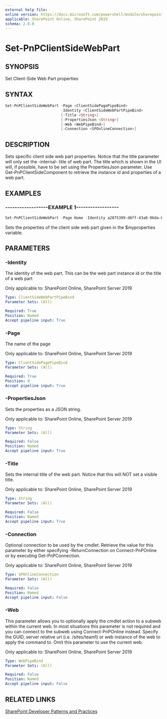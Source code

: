 ```yaml
---
external help file:
online version: https://docs.microsoft.com/powershell/module/sharepoint-pnp/set-pnpclientsidewebpart
applicable: SharePoint Online, SharePoint 2019
schema: 2.0.0
---
```

# Set-PnPClientSideWebPart

## SYNOPSIS
Set Client-Side Web Part properties

## SYNTAX

```powershell
Set-PnPClientSideWebPart -Page <ClientSidePagePipeBind>
                         -Identity <ClientSideWebPartPipeBind>
                         [-Title <String>]
                         [-PropertiesJson <String>]
                         [-Web <WebPipeBind>]
                         [-Connection <SPOnlineConnection>]
```

## DESCRIPTION
Sets specific client side web part properties. Notice that the title parameter will only set the -internal- title of web part. The title which is shown in the UI will, if possible, have to be set using the PropertiesJson parameter. Use Get-PnPClientSideComponent to retrieve the instance id and properties of a web part.

## EXAMPLES

### ------------------EXAMPLE 1------------------
```powershell
Set-PnPClientSideWebPart -Page Home -Identity a2875399-d6ff-43a0-96da-be6ae5875f82 -PropertiesJson $myproperties
```

Sets the properties of the client side web part given in the $myproperties variable.

## PARAMETERS

### -Identity
The identity of the web part. This can be the web part instance id or the title of a web part

Only applicable to: SharePoint Online, SharePoint Server 2019

```yaml
Type: ClientSideWebPartPipeBind
Parameter Sets: (All)

Required: True
Position: Named
Accept pipeline input: True
```

### -Page
The name of the page

Only applicable to: SharePoint Online, SharePoint Server 2019

```yaml
Type: ClientSidePagePipeBind
Parameter Sets: (All)

Required: True
Position: 0
Accept pipeline input: True
```

### -PropertiesJson
Sets the properties as a JSON string.

Only applicable to: SharePoint Online, SharePoint Server 2019

```yaml
Type: String
Parameter Sets: (All)

Required: False
Position: Named
Accept pipeline input: True
```

### -Title
Sets the internal title of the web part. Notice that this will NOT set a visible title.

Only applicable to: SharePoint Online, SharePoint Server 2019

```yaml
Type: String
Parameter Sets: (All)

Required: False
Position: Named
Accept pipeline input: True
```

### -Connection
Optional connection to be used by the cmdlet. Retrieve the value for this parameter by either specifying -ReturnConnection on Connect-PnPOnline or by executing Get-PnPConnection.

Only applicable to: SharePoint Online, SharePoint Server 2019

```yaml
Type: SPOnlineConnection
Parameter Sets: (All)

Required: False
Position: Named
Accept pipeline input: False
```

### -Web
This parameter allows you to optionally apply the cmdlet action to a subweb within the current web. In most situations this parameter is not required and you can connect to the subweb using Connect-PnPOnline instead. Specify the GUID, server relative url (i.e. /sites/team1) or web instance of the web to apply the command to. Omit this parameter to use the current web.

Only applicable to: SharePoint Online, SharePoint Server 2019

```yaml
Type: WebPipeBind
Parameter Sets: (All)

Required: False
Position: Named
Accept pipeline input: False
```

## RELATED LINKS

[SharePoint Developer Patterns and Practices](https://aka.ms/sppnp)
